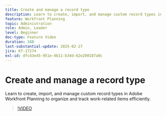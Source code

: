 ```yaml
---
title: Create and manage a record type
description: Learn to create, import, and manage custom record types in Adobe Workfront Planning to organize and track work-related items efficiently.
feature: Workfront Planning
topic: Administration
role: Admin, Leader
level: Beginner
doc-type: Feature Video
duration: 348
last-substantial-update: 2025-02-27
jira: KT-17274
exl-id: dfc43e45-951e-4b11-b34d-62e200187a0c
---
```

# Create and manage a record type

Learn to create, import, and manage custom record types in Adobe Workfront Planning to organize and track work-related items efficiently.

>[!VIDEO](https://video.tv.adobe.com/v/3447965/?learn=on&enablevpops)
